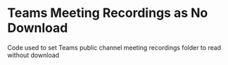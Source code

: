 # Teams Meeting Recordings as No Download
Code used to set Teams public channel meeting recordings folder to read without download
